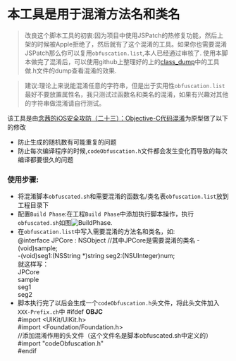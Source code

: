 # 本工具是用于混淆方法名和类名   
> 改良这个脚本工具的初衷:因为项目中使用JSPatch的热修复功能，然后上架的时候被Apple拒绝了，然后就有了这个混淆的工具。如果你也需要混淆JSPatch那么你可以复用`obfuscation.list`,本人已经通过审核了.
> 使用本脚本做完了混淆后，可以使用github上整理好的上的[class_dump][class_dump]中的工具做.h文件的dump查看混淆的效果.

>建议:理论上来说能混淆任意的字符串，但是出于实用性`obfuscation.list`最好不要放置属性名，我只测试过函数名和类名的混淆，如果有兴趣对其他的字符串做混淆请自行测试。

该工具是由[念茜的iOS安全攻防（二十三）：Objective-C代码混淆](http://blog.csdn.net/yiyaaixuexi/article/details/29201699)为原型做了以下的修改
- 防止生成的随机数有可能重复的问题
- 防止每次编译程序的时候,`codeObfuscation.h`文件都会发生变化而导致的每次编译都要很久的问题

### 使用步骤:
- 将混淆脚本`obfuscated.sh`和需要混淆的函数名/类名表`obfuscation.list`放到工程目录下
- 配置`Build Phase`:在工程`Build Phase`中添加执行脚本操作，执行`obfuscated.sh`如图![BuildPhase][BuildPhase].
- 在`obfuscation.list`中写入需要混淆的方法名和类名，如:   
        @interface JPCore : NSObject    //其中JPCore是需要混淆的类名
        -(void)sample;  
        -(void)seg1:(NSString *)string seg2:(NSUInteger)num;    
        就这样写：   
        JPCore  
        sample  
        seg1    
        seg2
- 脚本执行完了以后会生成一个`codeObfuscation.h`头文件，将此头文件加入`XXX-Prefix.ch`中
        #ifdef __OBJC__  
            #import <UIKit/UIKit.h>  
            #import <Foundation/Foundation.h>  
            //添加混淆作用的头文件（这个文件名是脚本obfuscated.sh中定义的）  
            #import "codeObfuscation.h"  
        #endif  


[BuildPhase]:http://mrchens.github.io/images/article/2017.04/2017-04-17-iOS-Tools-BuildPhase.png
[class_dump]:https://github.com/MrChens/iOS_Tools/tree/master/class_dump
